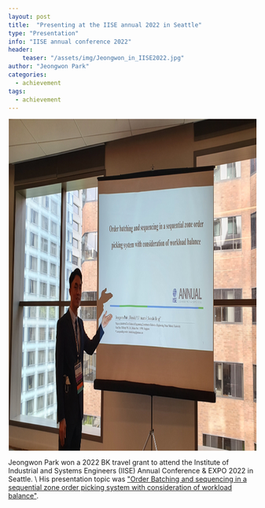 ```yaml
---
layout: post
title:  "Presenting at the IISE annual 2022 in Seattle"
type: "Presentation"
info: "IISE annual conference 2022"
header:
    teaser: "/assets/img/Jeongwon_in_IISE2022.jpg"
author: "Jeongwon Park"
categories:
  - achievement
tags:
  - achievement
---
```

<img align="center" width="1200" height="675" style="border: 1px solid white" src="/../assets/img/Jeongwon_in_IISE2022.jpg"> 

Jeongwon Park won a 2022 BK travel grant to attend the Institute of Industrial and Systems Engineers (IISE) Annual Conference & EXPO 2022 in Seattle. \\
His presentation topic was ["Order Batching and sequencing in a sequential zone order picking system with consideration of workload balance"](https://www.scopus.com/record/display.uri?eid=2-s2.0-85137174076&origin=inward&txGid=0c71cdc7609e1fffebf38e6996d9fd6d).
